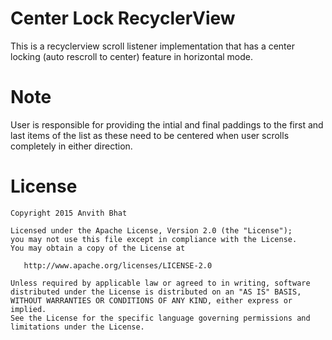 # Center Lock RecyclerView

This is a recyclerview scroll listener implementation that has a center locking (auto rescroll to center) feature in horizontal mode.

 

 Note
=======
 User is responsible for providing the intial and final paddings to the first and last items of the list as these need to be centered when user scrolls completely in either direction.
 
 License
=======
    Copyright 2015 Anvith Bhat

    Licensed under the Apache License, Version 2.0 (the "License");
    you may not use this file except in compliance with the License.
    You may obtain a copy of the License at

       http://www.apache.org/licenses/LICENSE-2.0

    Unless required by applicable law or agreed to in writing, software
    distributed under the License is distributed on an "AS IS" BASIS,
    WITHOUT WARRANTIES OR CONDITIONS OF ANY KIND, either express or implied.
    See the License for the specific language governing permissions and
    limitations under the License.

